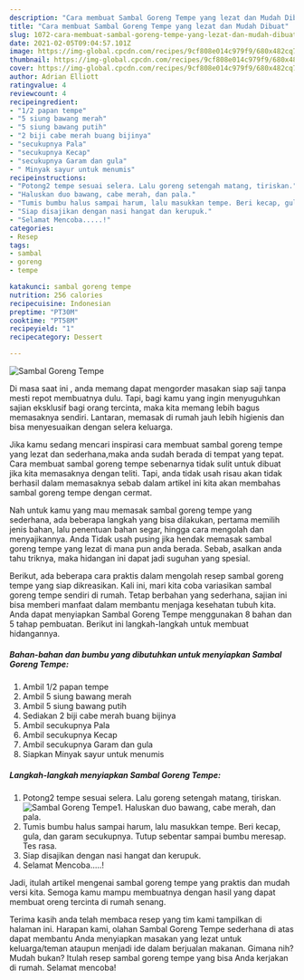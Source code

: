 ```yaml
---
description: "Cara membuat Sambal Goreng Tempe yang lezat dan Mudah Dibuat"
title: "Cara membuat Sambal Goreng Tempe yang lezat dan Mudah Dibuat"
slug: 1072-cara-membuat-sambal-goreng-tempe-yang-lezat-dan-mudah-dibuat
date: 2021-02-05T09:04:57.101Z
image: https://img-global.cpcdn.com/recipes/9cf808e014c979f9/680x482cq70/sambal-goreng-tempe-foto-resep-utama.jpg
thumbnail: https://img-global.cpcdn.com/recipes/9cf808e014c979f9/680x482cq70/sambal-goreng-tempe-foto-resep-utama.jpg
cover: https://img-global.cpcdn.com/recipes/9cf808e014c979f9/680x482cq70/sambal-goreng-tempe-foto-resep-utama.jpg
author: Adrian Elliott
ratingvalue: 4
reviewcount: 4
recipeingredient:
- "1/2 papan tempe"
- "5 siung bawang merah"
- "5 siung bawang putih"
- "2 biji cabe merah buang bijinya"
- "secukupnya Pala"
- "secukupnya Kecap"
- "secukupnya Garam dan gula"
- " Minyak sayur untuk menumis"
recipeinstructions:
- "Potong2 tempe sesuai selera. Lalu goreng setengah matang, tiriskan."
- "Haluskan duo bawang, cabe merah, dan pala."
- "Tumis bumbu halus sampai harum, lalu masukkan tempe. Beri kecap, gula, dan garam secukupnya. Tutup sebentar sampai bumbu meresap. Tes rasa."
- "Siap disajikan dengan nasi hangat dan kerupuk."
- "Selamat Mencoba.....!"
categories:
- Resep
tags:
- sambal
- goreng
- tempe

katakunci: sambal goreng tempe 
nutrition: 256 calories
recipecuisine: Indonesian
preptime: "PT30M"
cooktime: "PT58M"
recipeyield: "1"
recipecategory: Dessert

---
```



![Sambal Goreng Tempe](https://img-global.cpcdn.com/recipes/9cf808e014c979f9/680x482cq70/sambal-goreng-tempe-foto-resep-utama.jpg)

Di masa  saat ini , anda memang dapat mengorder masakan siap saji tanpa mesti repot membuatnya dulu. Tapi, bagi kamu yang ingin menyuguhkan sajian eksklusif bagi orang tercinta, maka kita memang lebih bagus memasaknya sendiri. Lantaran, memasak di rumah jauh lebih higienis dan bisa menyesuaikan dengan selera keluarga.

Jika kamu sedang mencari inspirasi cara membuat sambal goreng tempe yang lezat dan sederhana,maka anda sudah berada di tempat yang tepat. Cara membuat sambal goreng tempe  sebenarnya tidak sulit untuk dibuat jika kita memasaknya dengan teliti. Tapi, anda tidak usah risau akan tidak berhasil dalam memasaknya 
sebab dalam artikel ini kita akan membahas sambal goreng tempe dengan cermat.  



Nah untuk kamu yang mau memasak sambal goreng tempe yang sederhana, ada beberapa langkah yang bisa dilakukan, pertama memilih jenis bahan, lalu penentuan bahan segar, hingga cara mengolah dan menyajikannya. Anda Tidak usah pusing jika hendak memasak sambal goreng tempe yang lezat di mana pun anda berada. Sebab, asalkan anda  tahu triknya, maka hidangan ini dapat jadi suguhan yang spesial.

Berikut, ada beberapa cara praktis  dalam mengolah resep sambal goreng tempe yang siap dikreasikan. Kali ini, mari kita coba variasikan sambal goreng tempe sendiri di rumah. Tetap berbahan yang sederhana, sajian ini bisa memberi manfaat dalam membantu menjaga kesehatan tubuh kita. Anda dapat menyiapkan Sambal Goreng Tempe menggunakan 8 bahan dan 5 tahap pembuatan. Berikut ini langkah-langkah untuk membuat hidangannya.

<!--inarticleads1-->

##### Bahan-bahan dan bumbu yang dibutuhkan untuk menyiapkan Sambal Goreng Tempe:

1. Ambil 1/2 papan tempe
1. Ambil 5 siung bawang merah
1. Ambil 5 siung bawang putih
1. Sediakan 2 biji cabe merah buang bijinya
1. Ambil secukupnya Pala
1. Ambil secukupnya Kecap
1. Ambil secukupnya Garam dan gula
1. Siapkan  Minyak sayur untuk menumis




<!--inarticleads2-->

##### Langkah-langkah menyiapkan Sambal Goreng Tempe:

1. Potong2 tempe sesuai selera. Lalu goreng setengah matang, tiriskan.
<img src="https://img-global.cpcdn.com/steps/101b1e2d7b8ab832/160x128cq70/sambal-goreng-tempe-langkah-memasak-1-foto.jpg" alt="Sambal Goreng Tempe">1. Haluskan duo bawang, cabe merah, dan pala.
1. Tumis bumbu halus sampai harum, lalu masukkan tempe. Beri kecap, gula, dan garam secukupnya. Tutup sebentar sampai bumbu meresap. Tes rasa.
1. Siap disajikan dengan nasi hangat dan kerupuk.
1. Selamat Mencoba.....!




Jadi, itulah artikel mengenai  sambal goreng tempe  yang praktis dan mudah versi kita. Semoga kamu mampu membuatnya dengan hasil yang dapat membuat oreng tercinta di rumah senang. 

Terima kasih anda telah membaca resep yang tim kami tampilkan di halaman ini. Harapan kami, olahan  Sambal Goreng Tempe sederhana di atas dapat membantu Anda menyiapkan masakan yang lezat untuk keluarga/teman ataupun menjadi ide dalam berjualan makanan. Gimana nih? Mudah bukan? Itulah resep sambal goreng tempe yang bisa Anda kerjakan di rumah. Selamat mencoba!


